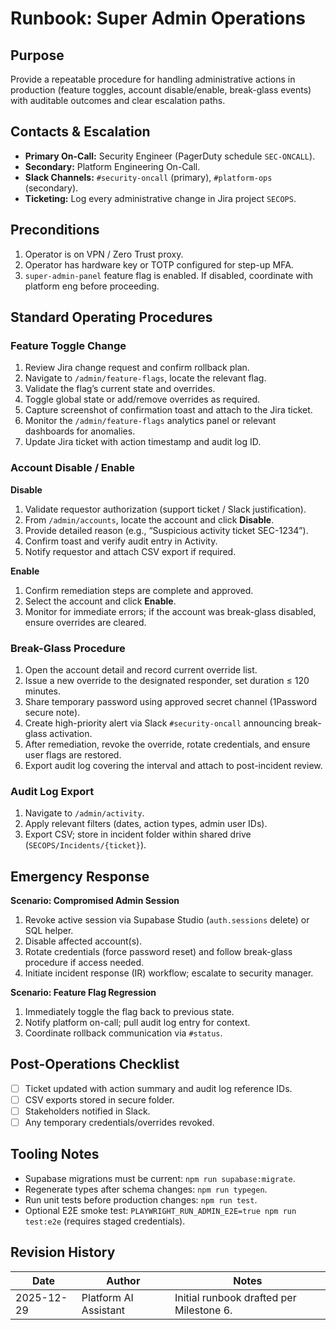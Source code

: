 # Runbook: Super Admin Operations

## Purpose

Provide a repeatable procedure for handling administrative actions in production (feature toggles, account disable/enable, break-glass events) with auditable outcomes and clear escalation paths.

## Contacts & Escalation

- **Primary On-Call:** Security Engineer (PagerDuty schedule `SEC-ONCALL`).
- **Secondary:** Platform Engineering On-Call.
- **Slack Channels:** `#security-oncall` (primary), `#platform-ops` (secondary).
- **Ticketing:** Log every administrative change in Jira project `SECOPS`.

## Preconditions

1. Operator is on VPN / Zero Trust proxy.
2. Operator has hardware key or TOTP configured for step-up MFA.
3. `super-admin-panel` feature flag is enabled. If disabled, coordinate with platform eng before proceeding.

## Standard Operating Procedures

### Feature Toggle Change

1. Review Jira change request and confirm rollback plan.
2. Navigate to `/admin/feature-flags`, locate the relevant flag.
3. Validate the flag’s current state and overrides.
4. Toggle global state or add/remove overrides as required.
5. Capture screenshot of confirmation toast and attach to the Jira ticket.
6. Monitor the `/admin/feature-flags` analytics panel or relevant dashboards for anomalies.
7. Update Jira ticket with action timestamp and audit log ID.

### Account Disable / Enable

**Disable**

1. Validate requestor authorization (support ticket / Slack justification).
2. From `/admin/accounts`, locate the account and click **Disable**.
3. Provide detailed reason (e.g., “Suspicious activity ticket SEC-1234”).
4. Confirm toast and verify audit entry in Activity.
5. Notify requestor and attach CSV export if required.

**Enable**

1. Confirm remediation steps are complete and approved.
2. Select the account and click **Enable**.
3. Monitor for immediate errors; if the account was break-glass disabled, ensure overrides are cleared.

### Break-Glass Procedure

1. Open the account detail and record current override list.
2. Issue a new override to the designated responder, set duration ≤ 120 minutes.
3. Share temporary password using approved secret channel (1Password secure note).
4. Create high-priority alert via Slack `#security-oncall` announcing break-glass activation.
5. After remediation, revoke the override, rotate credentials, and ensure user flags are restored.
6. Export audit log covering the interval and attach to post-incident review.

### Audit Log Export

1. Navigate to `/admin/activity`.
2. Apply relevant filters (dates, action types, admin user IDs).
3. Export CSV; store in incident folder within shared drive (`SECOPS/Incidents/{ticket}`).

## Emergency Response

**Scenario: Compromised Admin Session**

1. Revoke active session via Supabase Studio (`auth.sessions` delete) or SQL helper.
2. Disable affected account(s).
3. Rotate credentials (force password reset) and follow break-glass procedure if access needed.
4. Initiate incident response (IR) workflow; escalate to security manager.

**Scenario: Feature Flag Regression**

1. Immediately toggle the flag back to previous state.
2. Notify platform on-call; pull audit log entry for context.
3. Coordinate rollback communication via `#status`.

## Post-Operations Checklist

- [ ] Ticket updated with action summary and audit log reference IDs.
- [ ] CSV exports stored in secure folder.
- [ ] Stakeholders notified in Slack.
- [ ] Any temporary credentials/overrides revoked.

## Tooling Notes

- Supabase migrations must be current: `npm run supabase:migrate`.
- Regenerate types after schema changes: `npm run typegen`.
- Run unit tests before production changes: `npm run test`.
- Optional E2E smoke test: `PLAYWRIGHT_RUN_ADMIN_E2E=true npm run test:e2e` (requires staged credentials).

## Revision History

| Date       | Author                | Notes                                    |
| ---------- | --------------------- | ---------------------------------------- |
| 2025-12-29 | Platform AI Assistant | Initial runbook drafted per Milestone 6. |
